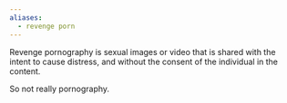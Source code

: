 ```yaml
---
aliases:
  - revenge porn
---
```


Revenge pornography is sexual images or video that is shared with the intent to cause distress, and without the consent of the individual in the content.

So not really pornography.